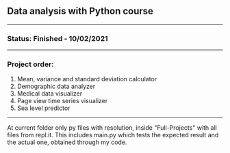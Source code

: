 ## **Data analysis with Python course**
---
### __Status:__ Finished - 10/02/2021
---
### __Project order:__
1. Mean, variance and standard deviation calculator
2. Demographic data analyzer
3. Medical data visualizer
4. Page view time series visualizer
5. Sea level predictor
---        
At current folder only py files with resolution, inside "Full-Projects" with all files from repl.it. This includes main.py which tests the expected result and the actual one, obtained through my code.